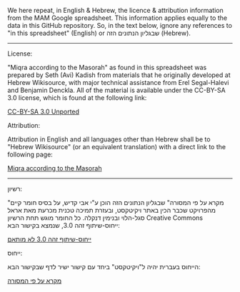 We here repeat, in English & Hebrew, the licence & attribution information
from the MAM Google spreadsheet.
This information applies equally to the data in this GitHub repository.
So, in the text below, ignore any references to "in this spreadsheet" (English)
or שבגליון הנתונים הזה (Hebrew).

----
License:

"Miqra according to the Masorah" as found in this spreadsheet was prepared by Seth (Avi) Kadish
from materials that he originally developed at Hebrew Wikisource,
with major technical assistance from Erel Segal-Halevi and Benjamin Denckla.
All of the material is available under the CC-BY-SA 3.0 license, which is found at the following link:

[CC-BY-SA 3.0 Unported](https://creativecommons.org/licenses/by-sa/3.0/)

Attribution:

Attribution in English and all languages other than Hebrew shall be to "Hebrew Wikisource" (or an equivalent translation) with a direct link to the following page:

[Miqra according to the Masorah](https://en.wikisource.org/wiki/User:Dovi/Miqra_according_to_the_Masorah#beginning)

----
רשיון:

"מקרא על פי המסורה" שבגליון הנתונים הזה הוכן ע"י אבי קדיש, על בסיס חומר קיים מהפרויקט שכבר הכין באתר ויקיטקסט, ובעזרת תמיכה טכנית מכרעת מאת אראל סגל-הלוי ובנימין דנקלה. כל החומר מוגש תחת הרשיון Creative Commons ייחוס-שיתוף זהה 3.0, שנמצא בקישור הבא:

[ייחוס-שיתוף זהה 3.0 לא מותאם](https://creativecommons.org/licenses/by-sa/3.0/deed.he)

ייחוס:

הייחוס בעברית יהיה ל"ויקיטקסט" ביחד עם קישור ישיר לדף שבקישור הבא:

[מקרא על פי המסורה](https://he.wikisource.org/wiki/%D7%9E%D7%A9%D7%AA%D7%9E%D7%A9:Dovi/%D7%9E%D7%A7%D7%A8%D7%90_%D7%A2%D7%9C_%D7%A4%D7%99_%D7%94%D7%9E%D7%A1%D7%95%D7%A8%D7%94#%D7%A8%D7%90%D7%A9)
